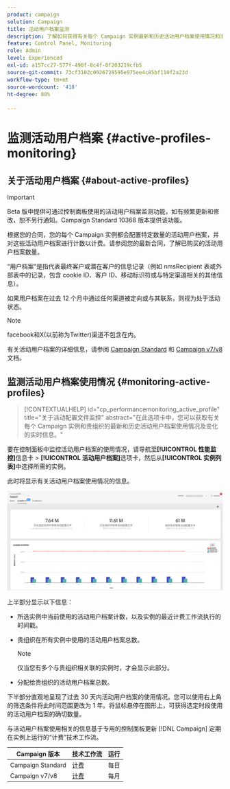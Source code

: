 ```yaml
---
product: campaign
solution: Campaign
title: 活动用户档案监测
description: 了解如何获得有关每个 Campaign 实例最新和历史活动用户档案使用情况和演变的实时信息。
feature: Control Panel, Monitoring
role: Admin
level: Experienced
exl-id: a157cc27-577f-490f-8c4f-0f203219cfb5
source-git-commit: 73cf3102c0926728595e975ee4c85bf110f2a23d
workflow-type: tm+mt
source-wordcount: '418'
ht-degree: 88%

---
```


# 监测活动用户档案 {#active-profiles-monitoring}

## 关于活动用户档案 {#about-active-profiles}

>[!IMPORTANT]
>
>Beta 版中提供可通过控制面板使用的活动用户档案监测功能，如有频繁更新和修改，恕不另行通知。Campaign Standard 10368 版本提供该功能。

根据您的合同，您的每个 Campaign 实例都会配置特定数量的活动用户档案，并对这些活动用户档案进行计数以计费。请参阅您的最新合同，了解已购买的活动用户档案数量。

“用户档案”是指代表最终客户或潜在客户的信息记录（例如 nmsRecipient 表或外部表中的记录，包含 cookie ID、客户 ID、移动标识符或与特定渠道相关的其他信息）。

如果用户档案在过去 12 个月中通过任何渠道被定向或与其联系，则视为处于活动状态。

>[!NOTE]
>
>facebook和X(以前称为Twitter)渠道不包含在内。

有关活动用户档案的详细信息，请参阅 [Campaign Standard](https://experienceleague.adobe.com/docs/campaign-standard/using/profiles-and-audiences/managing-profiles/active-profiles.html?lang=zh-Hans) 和 [Campaign v7/v8](https://experienceleague.adobe.com/docs/campaign-classic/using/getting-started/profile-management/about-profiles.html?lang=zh-Hans#active-profiles) 文档。

## 监测活动用户档案使用情况 {#monitoring-active-profiles}

>[!CONTEXTUALHELP]
>id="cp_performancemonitoring_active_profile"
>title="关于活动配置文件监控"
>abstract="在此选项卡中，您可以获取有关每个 Campaign 实例和贵组织的最新和历史活动用户档案使用情况及变化的实时信息。"

要在控制面板中监控活动用户档案的使用情况，请导航至&#x200B;**[!UICONTROL 性能监控]**&#x200B;信息卡 > **[!UICONTROL 活动用户档案]**&#x200B;选项卡，然后从&#x200B;**[!UICONTROL 实例列表]**&#x200B;中选择所需的实例。

此时将显示有关活动用户档案使用情况的信息。

![](assets/active-profiles-graph.png)

上半部分显示以下信息：

* 所选实例中当前使用的活动用户档案计数，以及实例的最近计费工作流执行的时间戳。

* 贵组织在所有实例中使用的活动用户档案总数。

  >[!NOTE]
  >
  >仅当您有多个与贵组织相关联的实例时，才会显示此部分。

* 分配给贵组织的活动用户档案总数。

下半部分直观地呈现了过去 30 天内活动用户档案的使用情况。您可以使用右上角的筛选条件将此时间范围更改为 1 年。将鼠标悬停在图形上，可获得选定时段使用的活动用户档案的确切数量。

与活动用户档案使用相关的信息基于专用的控制面板更新 [!DNL Campaign] 定期在实例上运行的“计费”技术工作流。

| Campaign 版本 | 技术工作流 | 运行 |
|  ---  |  ---  |  ---  |
| Campaign Standard | [计费](https://experienceleague.adobe.com/docs/campaign-standard/using/administrating/application-settings/technical-workflows.html?lang=zh-Hans) | 每日 |
| Campaign v7/v8 | [计费](https://experienceleague.adobe.com/docs/campaign-classic/using/automating-with-workflows/advanced-management/about-technical-workflows.html?lang=zh-Hans) | 每月 |

